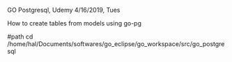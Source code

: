 GO Postgresql, Udemy
4/16/2019, Tues 

How to create tables from models using go-pg


#path
cd /home/hal/Documents/softwares/go_eclipse/go_workspace/src/go_postgresql